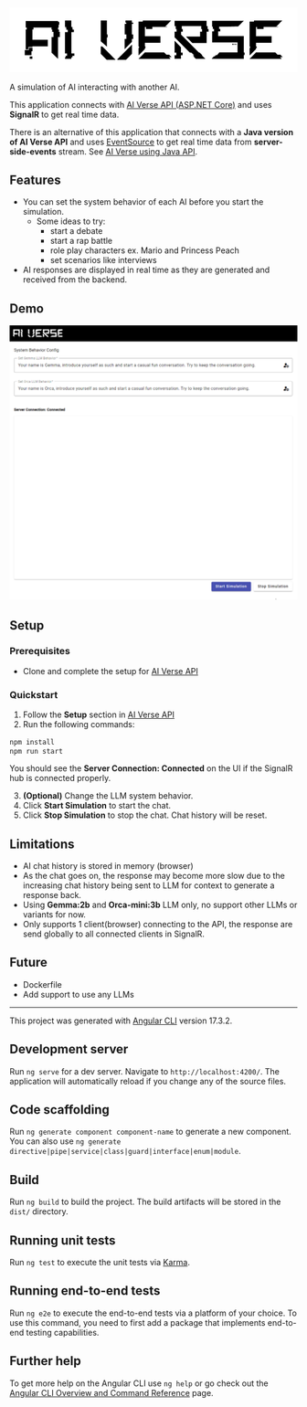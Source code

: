 ![](./src/assets/ai-verse-logo.png)

A simulation of AI interacting with another AI.

This application connects with [AI Verse API (ASP.NET Core)](https://github.com/robertmok/ai-verse-api/tree/master) and uses **SignalR** to get real time data.

There is an alternative of this application that connects with a **Java version of AI Verse API** and uses [EventSource](https://developer.mozilla.org/en-US/docs/Web/API/EventSource) to get real time data from **server-side-events** stream. See [AI Verse using Java API](https://github.com/robertmok/ai-verse/tree/feature/with-java-api).

## Features

- You can set the system behavior of each AI before you start the simulation.
    - Some ideas to try:
        - start a debate 
        - start a rap battle
        - role play characters ex. Mario and Princess Peach
        - set scenarios like interviews
- AI responses are displayed in real time as they are generated and received from the backend.

## Demo

![](./src/assets/demo.gif)

## Setup

### Prerequisites

- Clone and complete the setup for [AI Verse API](https://github.com/robertmok/ai-verse-api/tree/master?tab=readme-ov-file)

### Quickstart

1. Follow the **Setup** section in  [AI Verse API](https://github.com/robertmok/ai-verse-api/tree/master?tab=readme-ov-file)
2. Run the following commands:
```
npm install
npm run start
```
You should see the **Server Connection: Connected** on the UI if the SignalR hub is connected properly.

3. **(Optional)** Change the LLM system behavior.
4. Click **Start Simulation** to start the chat.
5. Click **Stop Simulation** to stop the chat. Chat history will be reset.

## Limitations

- AI chat history is stored in memory (browser)
- As the chat goes on, the response may become more slow due to the increasing chat history being sent to LLM for context to generate a response back.
- Using **Gemma:2b** and **Orca-mini:3b** LLM only, no support other LLMs or variants for now.
- Only supports 1 client(browser) connecting to the API, the response are send globally to all connected clients in SignalR. 

## Future

- Dockerfile
- Add support to use any LLMs

-----

This project was generated with [Angular CLI](https://github.com/angular/angular-cli) version 17.3.2.

## Development server

Run `ng serve` for a dev server. Navigate to `http://localhost:4200/`. The application will automatically reload if you change any of the source files.

## Code scaffolding

Run `ng generate component component-name` to generate a new component. You can also use `ng generate directive|pipe|service|class|guard|interface|enum|module`.

## Build

Run `ng build` to build the project. The build artifacts will be stored in the `dist/` directory.

## Running unit tests

Run `ng test` to execute the unit tests via [Karma](https://karma-runner.github.io).

## Running end-to-end tests

Run `ng e2e` to execute the end-to-end tests via a platform of your choice. To use this command, you need to first add a package that implements end-to-end testing capabilities.

## Further help

To get more help on the Angular CLI use `ng help` or go check out the [Angular CLI Overview and Command Reference](https://angular.io/cli) page.
